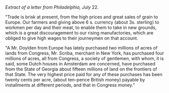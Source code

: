 *Extract of a letter from Philadelphia, July*  22."Trade is brisk at present, from the high prices and great sales of grain to Europe. Our farmers and giving above 6 s. currency (about 3s. sterling) to workmen per day and their meat, to enable them to take in new grounds, which is a great discouragement to our rising manufactories, which are obliged to give high wages to their journeymen on that account."A Mr. Doylden from Europe has lately purchased two millions of acres of lands from Congress, Mr. Scriba, merchant in New York, has purchased four millions of acres, all from Congress, a society of gentlemen, with whom, it is said, some Dutch houses in Amsterdam are concerned, have purchased from the State of Georgia about fifteen millions of land on the frontiers of that State. The very highest price paid for any of these purchases has been twenty cents per acre, (about ten-pence British money) payable by installments at different periods, and that in Congress money."
